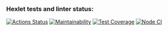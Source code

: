 ### Hexlet tests and linter status:

[![Actions Status](https://github.com/Kudrikudrii/frontend-project-46/actions/workflows/hexlet-check.yml/badge.svg)](https://github.com/Kudrikudrii/frontend-project-46/actions)
[![Maintainability](https://api.codeclimate.com/v1/badges/7ac83ba99356fa3f4ef0/maintainability)](https://codeclimate.com/github/Kudrikudrii/frontend-project-46/maintainability)
[![Test Coverage](https://api.codeclimate.com/v1/badges/7ac83ba99356fa3f4ef0/test_coverage)](https://codeclimate.com/github/Kudrikudrii/frontend-project-46/test_coverage)
[![Node CI](https://github.com/Kudrikudrii/frontend-project-46/actions/workflows/main.yml/badge.svg)](https://github.com/Kudrikudrii/frontend-project-46/actions/workflows/main.yml)
